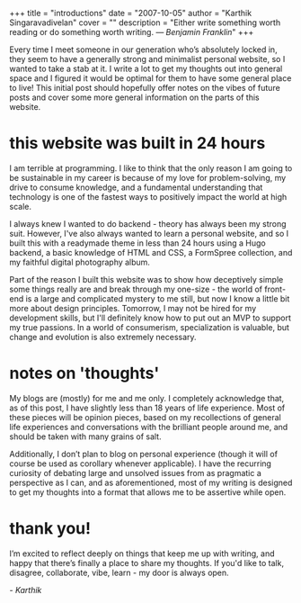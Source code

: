 +++
title = "introductions"
date = "2007-10-05"
author = "Karthik Singaravadivelan"
cover = ""
description = "Either write something worth reading or do something worth writing. *— Benjamin Franklin*"
+++

Every time I meet someone in our generation who’s absolutely locked in, they seem to have a generally strong and minimalist personal website, so I wanted to take a stab at it. I write a lot to get my thoughts out into general space and I figured it would be optimal for them to have some general place to live! This initial post should hopefully offer notes on the vibes of future posts and cover some more general information on the parts of this website.

# this website was built in 24 hours

I am terrible at programming. I like to think that the only reason I am going to be sustainable in my career is because of my love for problem-solving, my drive to consume knowledge, and a fundamental understanding that technology is one of the fastest ways to positively impact the world at high scale. 

I always knew I wanted to do backend - theory has always been my strong suit. However, I've also always wanted to learn a personal website, and so I built this with a readymade theme in less than 24 hours using a Hugo backend, a basic knowledge of HTML and CSS, a FormSpree collection, and my faithful digital photography album.

Part of the reason I built this website was to show how deceptively simple some things really are and break through my one-size - the world of front-end is a large and complicated mystery to me still, but now I know a little bit more about design principles. Tomorrow, I may not be hired for my development skills, but I'll definitely know how to put out an MVP to support my true passions. In a world of consumerism, specialization is valuable, but change and evolution is also extremely necessary.

# notes on 'thoughts'

My blogs are (mostly) for me and me only. I completely acknowledge that, as of this post, I have slightly less than 18 years of life experience. Most of these pieces will be opinion pieces, based on my recollections of general life experiences and conversations with the brilliant people around me, and should be taken with many grains of salt.

Additionally, I don’t plan to blog on personal experience (though it will of course be used as corollary whenever applicable). I have the recurring curiosity of debating large and unsolved issues from as pragmatic a perspective as I can, and as aforementioned, most of my writing is designed to get my thoughts into a format that allows me to be assertive while open.

# thank you!

I’m excited to reflect deeply on things that keep me up with writing, and happy that there’s finally a place to share my thoughts. If you'd like to talk, disagree, collaborate, vibe, learn - my door is always open.

*- Karthik*